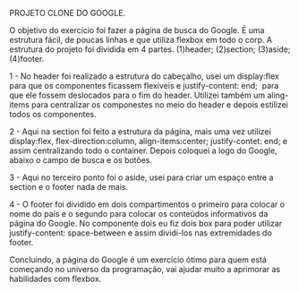 PROJETO CLONE DO GOOGLE.

O objetivo do exercício foi fazer a página de busca do Google. É uma estrutura fácil, de poucas linhas e que utiliza flexbox em todo o corp. A estrutura do projeto foi dividida em 4 partes. (1)header; (2)section; (3)aside; (4)footer.

1 - No header foi realizado a estrutura do cabeçalho, usei um display:flex para que os componentes ficassem flexíveis e justify-content: end;  para que ele fossem deslocados para o fim do header. Utilizei também um aling-items para centralizar os componestes no meio do header e depois estilizei todos os componentes. 

2 - Aqui na section foi feito a estrutura da página, mais uma vez utilizei display:flex, flex-direction:column, align-items:center; justify-contet: end; e assim centralizando todo o container. Depois coloquei a logo do Google, abaixo o campo de busca e os botões.

3 - Aqui no terceiro ponto foi o aside, usei para criar um espaço entre a section e o footer nada de mais.

4 - O footer foi dividido em dois compartimentos o primeiro para colocar o nome do país e o segundo para colocar os conteúdos informativos da página do Google. No componente dois eu fiz dois box para poder utilizar justify-content: space-between e assim dividi-los nas extremidades do footer.

Concluindo, a página do Google é um exercício ótimo para quem está começando no universo da programação, vai ajudar muito a aprimorar as habilidades com flexbox. 

